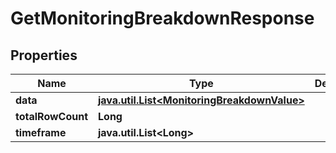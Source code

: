 

# GetMonitoringBreakdownResponse

## Properties

Name | Type | Description | Notes
------------ | ------------- | ------------- | -------------
**data** | [**java.util.List&lt;MonitoringBreakdownValue&gt;**](MonitoringBreakdownValue.md) |  |  [optional]
**totalRowCount** | **Long** |  |  [optional]
**timeframe** | **java.util.List&lt;Long&gt;** |  |  [optional]



